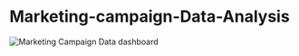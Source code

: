 # Marketing-campaign-Data-Analysis
![Marketing Campaign Data dashboard](https://github.com/kajal7070/Marketing-campaign-Data-Analysis/assets/149140012/f63da1a0-3fe2-4768-aa4d-59026d46cd4f)
